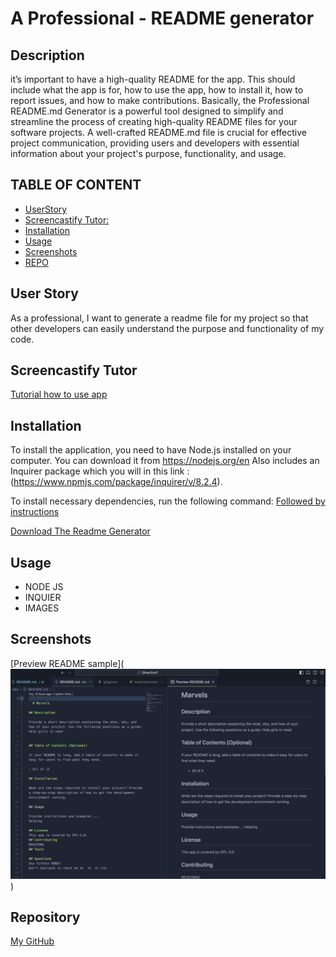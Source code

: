 # A Professional - README generator

## Description

it’s important to have a high-quality README for the app. This should include what the app is for, how to use the app, how to install it, how to report issues, and how to make contributions. Basically, the Professional README.md Generator is a powerful tool designed to simplify and streamline the process of creating high-quality README files for your software projects. A well-crafted README.md file is crucial for effective project communication, providing users and developers with essential information about your project's purpose, functionality, and usage.

## TABLE OF CONTENT

- [UserStory](#user)
- [Screencastify Tutor:](#screencastify)
- [Installation](#install)
- [Usage](#usage)
- [Screenshots](#screenshots)
- [REPO](#reposority)

## User Story

As a professional, I want to generate a readme file for my project so that other developers can easily understand the purpose and functionality of my code.

## Screencastify Tutor

[Tutorial how to use app](https://watch.screencastify.com/v/g3HRYyd23O333aJiwiMq)

## Installation

To install the application, you need to have Node.js installed on your computer. You can download it from https://nodejs.org/en
Also includes an Inquirer package which you will in this
link : (https://www.npmjs.com/package/inquirer/v/8.2.4).

To install necessary dependencies, run the following command:
[Followed by instructions](https://coding-boot-camp.github.io/full-stack/github/professional-readme-guide)

[Download The Readme Generator](https://github.com/bcot-code/OtherStuff?search=1)

## Usage

- NODE JS
- INQUIER
- IMAGES

## Screenshots

[Preview README sample](![Alt text](/image/screenshotreadmePreview.png))

## Repository

[My GitHub](https://github.com/bcot-code/OtherStuff)
